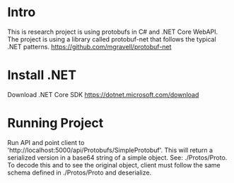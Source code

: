 # Intro
This is research project is using protobufs in C# and .NET Core WebAPI. The project is using a library called protobuf-net that follows the typical .NET patterns.
 https://github.com/mgravell/protobuf-net

# Install .NET
Download .NET Core SDK 
https://dotnet.microsoft.com/download


# Running Project
Run API and point client to 'http://localhost:5000/api/Protobufs/SimpleProtobuf'. This will return a serialized version in a base64 string of a simple object. See: ./Protos/Proto. To decode this and to see the original object, client must follow the same schema defined in ./Protos/Proto and deserialize.

